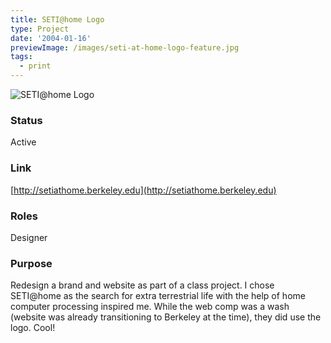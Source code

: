 ```yaml
---
title: SETI@home Logo
type: Project
date: '2004-01-16'
previewImage: /images/seti-at-home-logo-feature.jpg
tags:
  - print
---
```

![SETI@home Logo](/images/seti-at-home-logo.jpg)

### Status

Active

### Link

[http://setiathome.berkeley.edu](http://setiathome.berkeley.edu)

### Roles

Designer

### Purpose

Redesign a brand and website as part of a class project. I chose SETI@home as the search for extra terrestrial life with the help of home computer processing inspired me. While the web comp was a wash (website was already transitioning to Berkeley at the time), they did use the logo. Cool!
